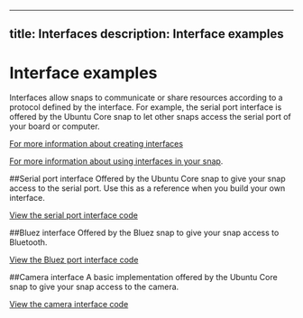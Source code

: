 ----
title: Interfaces
description: Interface examples
----

# Interface examples

Interfaces allow snaps to communicate or share resources according to a protocol defined by the interface. For example, the serial port interface is offered by the Ubuntu Core snap to let other snaps access the serial port of your board or computer.

[For more information about creating interfaces](http://docs.ubuntu.com/core/en/guides/build-device/interfaces)

[For more information about using interfaces in your snap](http://snapcraft.io/docs/reference/interfaces).


##Serial port interface
Offered by the Ubuntu Core snap to give your snap access to the serial port. Use this as a reference when you build your own interface.

[View the serial port interface code](https://github.com/snapcore/snapd/blob/98c8e937625ce3134cf17025d8f0eb3e1016259a/interfaces/builtin/serial_port.go)

##Bluez interface
Offered by the Bluez snap to give your snap access to Bluetooth.

[View the Bluez port interface code](http://bazaar.launchpad.net/~ssweeny/bluez/snappy-interface/files)

##Camera interface
A basic implementation offered by the Ubuntu Core snap to give your snap access to the camera.

[View the camera interface code](https://github.com/snapcore/snapd/blob/98c8e937625ce3134cf17025d8f0eb3e1016259a/interfaces/builtin/camera.go)
